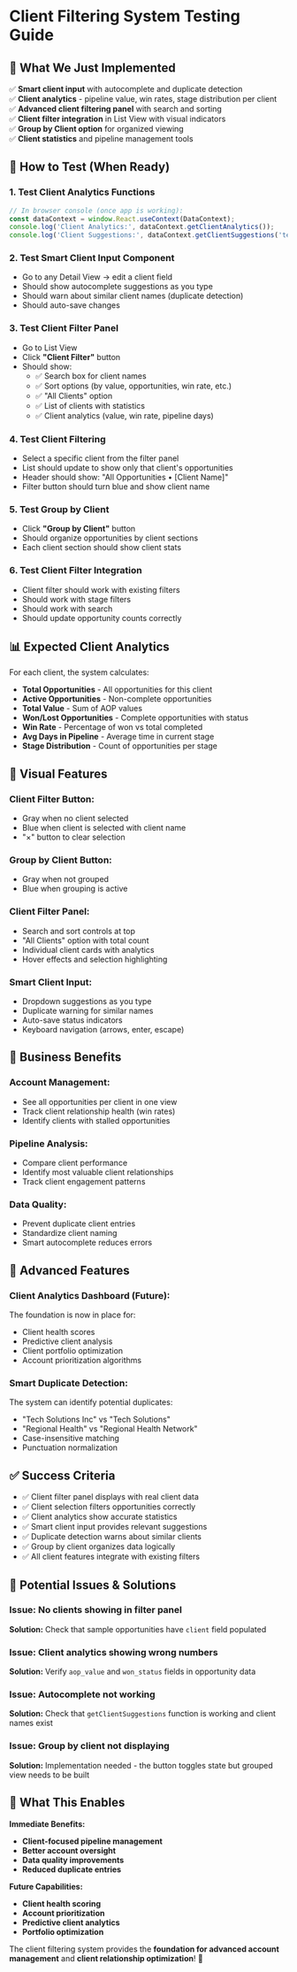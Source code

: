 # Client Filtering System Testing Guide

## 🎯 What We Just Implemented

✅ **Smart client input** with autocomplete and duplicate detection  
✅ **Client analytics** - pipeline value, win rates, stage distribution per client  
✅ **Advanced client filtering panel** with search and sorting  
✅ **Client filter integration** in List View with visual indicators  
✅ **Group by Client option** for organized viewing  
✅ **Client statistics** and pipeline management tools  

## 🧪 How to Test (When Ready)

### 1. **Test Client Analytics Functions**
```javascript
// In browser console (once app is working):
const dataContext = window.React.useContext(DataContext);
console.log('Client Analytics:', dataContext.getClientAnalytics());
console.log('Client Suggestions:', dataContext.getClientSuggestions('tech'));
```

### 2. **Test Smart Client Input Component**
- Go to any Detail View → edit a client field
- Should show autocomplete suggestions as you type
- Should warn about similar client names (duplicate detection)
- Should auto-save changes

### 3. **Test Client Filter Panel**
- Go to List View
- Click **"Client Filter"** button
- Should show:
  - ✅ Search box for client names
  - ✅ Sort options (by value, opportunities, win rate, etc.)
  - ✅ "All Clients" option
  - ✅ List of clients with statistics
  - ✅ Client analytics (value, win rate, pipeline days)

### 4. **Test Client Filtering**
- Select a specific client from the filter panel
- List should update to show only that client's opportunities
- Header should show: "All Opportunities • [Client Name]"
- Filter button should turn blue and show client name

### 5. **Test Group by Client**
- Click **"Group by Client"** button
- Should organize opportunities by client sections
- Each client section should show client stats

### 6. **Test Client Filter Integration**
- Client filter should work with existing filters
- Should work with stage filters
- Should work with search
- Should update opportunity counts correctly

## 📊 Expected Client Analytics

For each client, the system calculates:
- **Total Opportunities** - All opportunities for this client
- **Active Opportunities** - Non-complete opportunities  
- **Total Value** - Sum of AOP values
- **Won/Lost Opportunities** - Complete opportunities with status
- **Win Rate** - Percentage of won vs total completed
- **Avg Days in Pipeline** - Average time in current stage
- **Stage Distribution** - Count of opportunities per stage

## 🎨 Visual Features

### **Client Filter Button:**
- Gray when no client selected
- Blue when client is selected with client name
- "×" button to clear selection

### **Group by Client Button:**
- Gray when not grouped
- Blue when grouping is active

### **Client Filter Panel:**
- Search and sort controls at top
- "All Clients" option with total count
- Individual client cards with analytics
- Hover effects and selection highlighting

### **Smart Client Input:**
- Dropdown suggestions as you type
- Duplicate warning for similar names
- Auto-save status indicators
- Keyboard navigation (arrows, enter, escape)

## 🔧 Business Benefits

### **Account Management:**
- See all opportunities per client in one view
- Track client relationship health (win rates)
- Identify clients with stalled opportunities

### **Pipeline Analysis:**
- Compare client performance
- Identify most valuable client relationships
- Track client engagement patterns

### **Data Quality:**
- Prevent duplicate client entries
- Standardize client naming
- Smart autocomplete reduces errors

## 🚀 Advanced Features

### **Client Analytics Dashboard (Future):**
The foundation is now in place for:
- Client health scores
- Predictive client analysis
- Client portfolio optimization
- Account prioritization algorithms

### **Smart Duplicate Detection:**
The system can identify potential duplicates:
- "Tech Solutions Inc" vs "Tech Solutions"
- "Regional Health" vs "Regional Health Network"
- Case-insensitive matching
- Punctuation normalization

## ✅ Success Criteria

- ✅ Client filter panel displays with real client data
- ✅ Client selection filters opportunities correctly
- ✅ Client analytics show accurate statistics
- ✅ Smart client input provides relevant suggestions
- ✅ Duplicate detection warns about similar clients
- ✅ Group by client organizes data logically
- ✅ All client features integrate with existing filters

## 🐛 Potential Issues & Solutions

### **Issue: No clients showing in filter panel**
**Solution:** Check that sample opportunities have `client` field populated

### **Issue: Client analytics showing wrong numbers**
**Solution:** Verify `aop_value` and `won_status` fields in opportunity data

### **Issue: Autocomplete not working**
**Solution:** Check that `getClientSuggestions` function is working and client names exist

### **Issue: Group by client not displaying**
**Solution:** Implementation needed - the button toggles state but grouped view needs to be built

## 🎯 What This Enables

**Immediate Benefits:**
- **Client-focused pipeline management**
- **Better account oversight** 
- **Data quality improvements**
- **Reduced duplicate entries**

**Future Capabilities:**
- **Client health scoring**
- **Account prioritization**
- **Predictive client analytics**
- **Portfolio optimization**

The client filtering system provides the **foundation for advanced account management** and **client relationship optimization**! 🎯